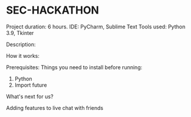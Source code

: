 # SEC-HACKATHON

Project duration: 6 hours.
IDE: PyCharm, Sublime Text
Tools used: Python 3.9, Tkinter

Description:


How it works:

Prerequisites:
Things you need to install before running:
1. Python
2. Import future

What's next for us?

Adding features to live chat with friends
